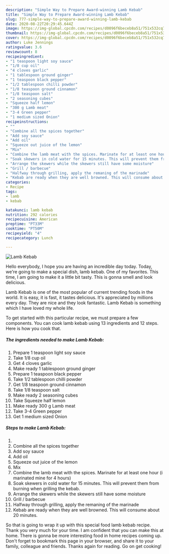 ```yaml
---
description: "Simple Way to Prepare Award-winning Lamb Kebab"
title: "Simple Way to Prepare Award-winning Lamb Kebab"
slug: 777-simple-way-to-prepare-award-winning-lamb-kebab
date: 2020-08-22T20:29:45.644Z
image: https://img-global.cpcdn.com/recipes/d0096f6beceb8a51/751x532cq70/lamb-kebab-recipe-main-photo.jpg
thumbnail: https://img-global.cpcdn.com/recipes/d0096f6beceb8a51/751x532cq70/lamb-kebab-recipe-main-photo.jpg
cover: https://img-global.cpcdn.com/recipes/d0096f6beceb8a51/751x532cq70/lamb-kebab-recipe-main-photo.jpg
author: Luke Jennings
ratingvalue: 3.6
reviewcount: 8
recipeingredient:
- "1 teaspoon light soy sauce"
- "1/8 cup oil"
- "4 cloves garlic"
- "1 tablespoon ground ginger"
- "1 teaspoon black pepper"
- "1/2 tablespoon chilli powder"
- "1/8 teaspoon ground cinnamon"
- "1/8 teaspoon salt"
- "2 seasoning cubes"
- "Squeeze half lemon"
- "300 g Lamb meat"
- "3-4 Green pepper"
- "1 medium sized Onion"
recipeinstructions:
- ""
- "Combine all the spices together"
- "Add soy sauce"
- "Add oil"
- "Squeeze out juice of the lemon"
- "Mix"
- "Combine the lamb meat with the spices. Marinate for at least one hour (i marinated mine for 4 hours)"
- "Soak skewers in cold water for 15 minutes. This will prevent them from burning when grilling the kebab."
- "Arrange the skewers while the skewers still have some moisture"
- "Grill / barbecue"
- "Halfway through grilling, apply the remaning of the marinade"
- "Kebab are ready when they are well browned. This will consume about 20 minutes."
categories:
- Recipe
tags:
- lamb
- kebab

katakunci: lamb kebab 
nutrition: 292 calories
recipecuisine: American
preptime: "PT33M"
cooktime: "PT50M"
recipeyield: "4"
recipecategory: Lunch

---
```



![Lamb Kebab](https://img-global.cpcdn.com/recipes/d0096f6beceb8a51/751x532cq70/lamb-kebab-recipe-main-photo.jpg)

Hello everybody, I hope you are having an incredible day today. Today, we're going to make a special dish, lamb kebab. One of my favorites. This time, I am going to make it a little bit tasty. This is gonna smell and look delicious.



Lamb Kebab is one of the most popular of current trending foods in the world. It is easy, it is fast, it tastes delicious. It's appreciated by millions every day. They are nice and they look fantastic. Lamb Kebab is something which I have loved my whole life.


To get started with this particular recipe, we must prepare a few components. You can cook lamb kebab using 13 ingredients and 12 steps. Here is how you cook that.

<!--inarticleads1-->

##### The ingredients needed to make Lamb Kebab:

1. Prepare 1 teaspoon light soy sauce
1. Take 1/8 cup oil
1. Get 4 cloves garlic
1. Make ready 1 tablespoon ground ginger
1. Prepare 1 teaspoon black pepper
1. Take 1/2 tablespoon chilli powder
1. Get 1/8 teaspoon ground cinnamon
1. Take 1/8 teaspoon salt
1. Make ready 2 seasoning cubes
1. Take Squeeze half lemon
1. Make ready 300 g Lamb meat
1. Take 3-4 Green pepper
1. Get 1 medium sized Onion




<!--inarticleads2-->

##### Steps to make Lamb Kebab:

1. 
1. Combine all the spices together
1. Add soy sauce
1. Add oil
1. Squeeze out juice of the lemon
1. Mix
1. Combine the lamb meat with the spices. Marinate for at least one hour (i marinated mine for 4 hours)
1. Soak skewers in cold water for 15 minutes. This will prevent them from burning when grilling the kebab.
1. Arrange the skewers while the skewers still have some moisture
1. Grill / barbecue
1. Halfway through grilling, apply the remaning of the marinade
1. Kebab are ready when they are well browned. This will consume about 20 minutes.




So that is going to wrap it up with this special food lamb kebab recipe. Thank you very much for your time. I am confident that you can make this at home. There is gonna be more interesting food in home recipes coming up. Don't forget to bookmark this page in your browser, and share it to your family, colleague and friends. Thanks again for reading. Go on get cooking!
